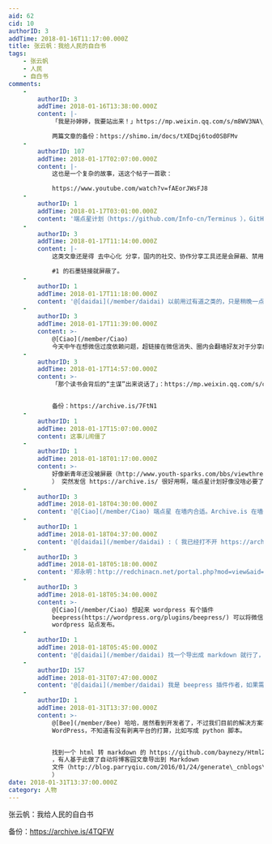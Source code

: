 ```yaml
---
aid: 62
cid: 10
authorID: 3
addTime: 2018-01-16T11:17:00.000Z
title: 张云帆：我给人民的自白书
tags:
    - 张云帆
    - 人民
    - 自白书
comments:
    -
        authorID: 3
        addTime: 2018-01-16T13:38:00.000Z
        content: |-
            「我是孙婷婷，我要站出来！」https://mp.weixin.qq.com/s/m8WV3NA\_QpmCO\_ROcaIjGw

            两篇文章的备份：https://shimo.im/docs/tXEDqj6tod0SBFMv
    -
        authorID: 107
        addTime: 2018-01-17T02:07:00.000Z
        content: |-
            这也是一个复杂的故事，送这个帖子一首歌：

            https://www.youtube.com/watch?v=fAEorJWsFJ8
    -
        authorID: 1
        addTime: 2018-01-17T03:01:00.000Z
        content: '端点星计划（https://github.com/Info-cn/Terminus ），GitHub 去中心化备份被删文章'
    -
        authorID: 3
        addTime: 2018-01-17T11:14:00.000Z
        content: |-
            这类文章还是得 去中心化 分享，国内的社交、协作分享工具还是会屏蔽、禁用分享。

            #1 的石墨链接就屏蔽了。
    -
        authorID: 1
        addTime: 2018-01-17T11:18:00.000Z
        content: '@[daidai](/member/daidai) 以前用过有道之类的，只是稍晚一点，屏蔽都是迟早的事情。'
    -
        authorID: 3
        addTime: 2018-01-17T11:39:00.000Z
        content: >-
            @[Ciao](/member/Ciao)
            今天中午在想微信过度依赖问题，超链接在微信消失、圈内会翻墙好友对于分享的墙外链接打不开这件事大惊小怪（可能是觉得不便于分享）。
    -
        authorID: 3
        addTime: 2018-01-17T14:57:00.000Z
        content: >-
            「那个读书会背后的“主谋”出来说话了」：https://mp.weixin.qq.com/s/og6MNj2Xd1bCw18x\_6XSZQ


            备份：https://archive.is/7FtN1
    -
        authorID: 1
        addTime: 2018-01-17T15:07:00.000Z
        content: 这事儿闹僵了
    -
        authorID: 1
        addTime: 2018-01-18T01:17:00.000Z
        content: >-
            好像新青年还没被屏蔽（http://www.youth-sparks.com/bbs/viewthread.php?tid=14292&extra=page%3D1
            ） 突然发信 https://archive.is/ 很好用啊，端点星计划好像没啥必要了。
    -
        authorID: 3
        addTime: 2018-01-18T04:30:00.000Z
        content: '@[Ciao](/member/Ciao) 端点星 在墙内合适。Archive.is 在墙外。'
    -
        authorID: 1
        addTime: 2018-01-18T04:37:00.000Z
        content: '@[daidai](/member/daidai) :（ 我已经打不开 https://archive.is/ 了'
    -
        authorID: 3
        addTime: 2018-01-18T05:18:00.000Z
        content: '郑永明：http://redchinacn.net/portal.php?mod=view&aid=34240'
    -
        authorID: 3
        addTime: 2018-01-18T05:34:00.000Z
        content: >-
            @[Ciao](/member/Ciao) 想起来 wordpress 有个插件
            beepress(https://wordpress.org/plugins/beepress/) 可以将微信、知乎、简书 文章导入
            wordpress 站点发布。
    -
        authorID: 1
        addTime: 2018-01-18T05:45:00.000Z
        content: '@[daidai](/member/daidai) 找一个导出成 markdown 就行了，微信体太 TM 操蛋了'
    -
        authorID: 157
        addTime: 2018-01-31T07:47:00.000Z
        content: '@[daidai](/member/daidai) 我是 beepress 插件作者，如果需要的话，我这里可以提供一个授权码表示支持'
    -
        authorID: 1
        addTime: 2018-01-31T13:37:00.000Z
        content: >-
            @[Bee](/member/Bee) 哈哈，居然看到开发者了，不过我们目前的解决方案不是基于
            WordPress，不知道有没有剥离平台的打算，比如写成 python 脚本。


            找到一个 html 转 markdown 的 https://github.com/baynezy/Html2Markdown
            ，有人基于此做了自动将博客园文章导出到 Markdown
            文件（http://blog.parryqiu.com/2016/01/24/generate\_cnblogs\_article\_to\_markdown/
            ）
date: 2018-01-31T13:37:00.000Z
category: 人物
---
```


张云帆：我给人民的自白书

备份：https://archive.is/4TQFW
